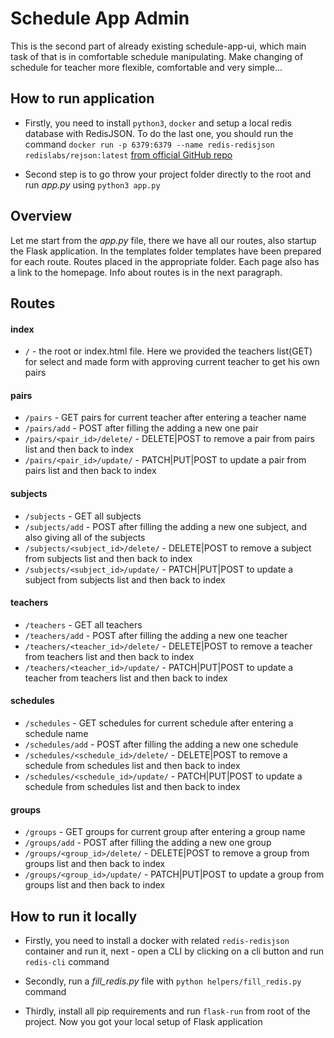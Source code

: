 # Schedule App Admin

This is the second part of already existing schedule-app-ui, which main task of that is in comfortable schedule manipulating. Make changing of schedule for teacher more flexible, comfortable and very simple...

## How to run application

- Firstly, you need to install `python3`, `docker` and setup a local redis database with RedisJSON. To do the last one, you should run the command `docker run -p 6379:6379 --name redis-redisjson redislabs/rejson:latest` [from official GitHub repo](https://github.com/RedisJSON/RedisJSON)

- Second step is to go throw your project folder directly to the root and run _app.py_ using `python3 app.py`

## Overview

Let me start from the _app.py_ file, there we have all our routes, also startup the Flask application. In the templates folder templates have been prepared for each route. Routes placed in the appropriate folder. Each page also has a link to the homepage. Info about routes is in the next paragraph.

## Routes

#### index

- `/` - the root or index.html file. Here we provided the teachers list(GET) for select and made form with approving current teacher to get his own pairs

#### pairs

- `/pairs` - GET pairs for current teacher after entering a teacher name
- `/pairs/add` - POST after filling the adding a new one pair
- `/pairs/<pair_id>/delete/` - DELETE|POST to remove a pair from pairs list and then back to index
- `/pairs/<pair_id>/update/` - PATCH|PUT|POST to update a pair from pairs list and then back to index

#### subjects

- `/subjects` - GET all subjects
- `/subjects/add` - POST after filling the adding a new one subject, and also giving all of the subjects
- `/subjects/<subject_id>/delete/` - DELETE|POST to remove a subject from subjects list and then back to index
- `/subjects/<subject_id>/update/` - PATCH|PUT|POST to update a subject from subjects list and then back to index

#### teachers

- `/teachers` - GET all teachers
- `/teachers/add` - POST after filling the adding a new one teacher
- `/teachers/<teacher_id>/delete/` - DELETE|POST to remove a teacher from teachers list and then back to index
- `/teachers/<teacher_id>/update/` - PATCH|PUT|POST to update a teacher from teachers list and then back to index

#### schedules

- `/schedules` - GET schedules for current schedule after entering a schedule name
- `/schedules/add` - POST after filling the adding a new one schedule
- `/schedules/<schedule_id>/delete/` - DELETE|POST to remove a schedule from schedules list and then back to index
- `/schedules/<schedule_id>/update/` - PATCH|PUT|POST to update a schedule from schedules list and then back to index

#### groups

- `/groups` - GET groups for current group after entering a group name
- `/groups/add` - POST after filling the adding a new one group
- `/groups/<group_id>/delete/` - DELETE|POST to remove a group from groups list and then back to index
- `/groups/<group_id>/update/` - PATCH|PUT|POST to update a group from groups list and then back to index

## How to run it locally

- Firstly, you need to install a docker with related `redis-redisjson` container and run it, next - open a CLI by clicking on a cli button and run `redis-cli` command

- Secondly, run a _fill\_redis.py_ file with `python helpers/fill_redis.py` command

- Thirdly, install all pip requirements and run `flask-run` from root of the project. Now you got your local setup of Flask application

